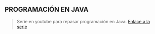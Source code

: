 ## PROGRAMACIÓN EN JAVA

> Serie en youtube para repasar programación en Java.
> [Enlace a la serie](https://www.youtube.com/playlist?list=PLWtYZ2ejMVJkjOuTCzIk61j7XKfpIR74K)

